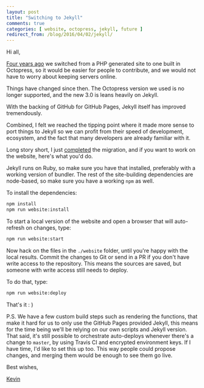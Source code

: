 ```yaml
---
layout: post
title: "Switching to Jekyll"
comments: true
categories: [ website, octopress, jekyll, future ]
redirect_from: /blog/2016/04/02/jekyll/
---
```


Hi all,

[Four years ago](http://locutusjs.io/blog/2012/09/26/new-site/) we switched from a PHP generated site to 
one built in Octopress, so it would be easier for people to contribute, and we would not have to worry
about keeping servers online.

Things have changed since then. The Octopress version we used is no longer supported, and the new
3.0 is leans heavily on Jekyll.

With the backing of GitHub for GitHub Pages, Jekyll itself has improved tremendously. 

Combined, I felt we reached the tipping point where it made more sense to port things to Jekyll
so we can profit from their speed of development, ecosystem, and the fact that many developers
are already familiar with it.

Long story short, I just [completed](https://github.com/kvz/locutus/pull/284) the migration, and if you want to work on the website, here's
what you'd do.

Jekyll runs on Ruby, so make sure you have that installed, preferably with a working version of bundler. The rest of the site-building dependencies are node-based, so make sure you have a working `npm` as well.

To install the dependencies:

```bash
npm install
npm run website:install
```

To start a local version of the website and open a browser that will auto-refresh on changes, type:

```bash
npm run website:start
```

Now hack on the files in the `./website` folder, until you're happy with the local results. Commit the changes to Git or send in a PR if you don't have write access to the repository. This means the sources are saved, but someone with write access still needs to deploy.

To do that, type:

```bash
npm run website:deploy
```

That's it : )

P.S. We have a few custom build steps such as rendering the functions, that make it hard for us to only use the GitHub Pages provided Jekyll, this means for the time being we'll be relying on our own scripts and Jekyll version. That said, it's still possible to orchestrate auto-deploys whenever there's a change to `master`, by using Travis CI and encrypted environment keys. If I have time, I'd like to set this up too. This way people could propose changes, and merging them would be enough to see them go live.

Best wishes,

[Kevin](http://twitter.com/kvz)
